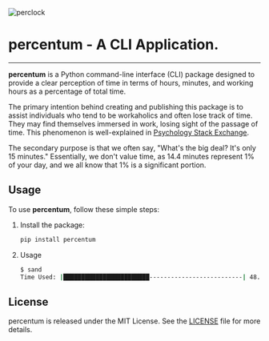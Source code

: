 ![perclock](https://github.com/1darshanpatil/percentum/assets/72539638/6ee23d37-6f33-49ff-8182-9909325f7ecc)



# percentum - A CLI Application.

---

**percentum** is a Python command-line interface (CLI) package designed to provide a clear perception of time in terms of hours, minutes, and working hours as a percentage of total time.

The primary intention behind creating and publishing this package is to assist individuals who tend to be workaholics and often lose track of time. They may find themselves immersed in work, losing sight of the passage of time. This phenomenon is well-explained in [Psychology Stack Exchange](https://psychology.stackexchange.com/questions/27694/the-perception-of-time-of-workaholics).

The secondary purpose is that we often say, "What's the big deal? It's only 15 minutes." Essentially, we don't value time, as 14.4 minutes represent 1% of your day, and we all know that 1% is a significant portion.

## Usage

To use **percentum**, follow these simple steps:

1. Install the package:

   ```bash
   pip install percentum
   ```
2. Usage
    ```bash
    $ sand
    Time Used: |████████████████████████--------------------------| 48.91%
    ```



## License

percentum is released under the MIT License. See the [LICENSE](LICENSE) file for more details.
